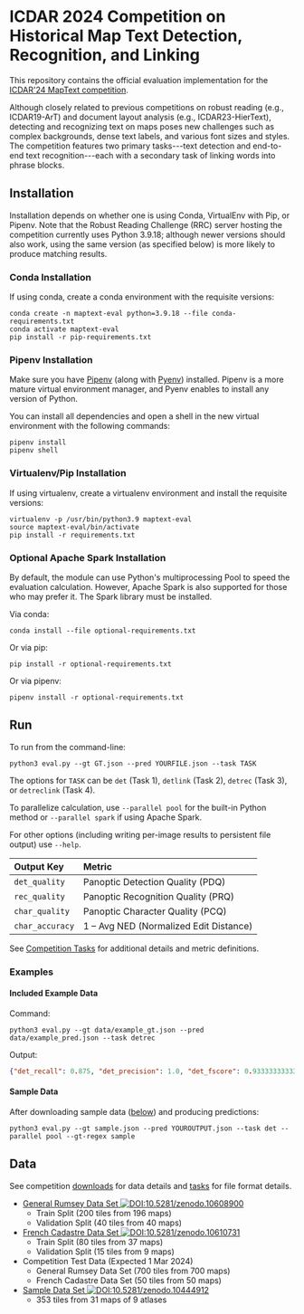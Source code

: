 # ICDAR 2024 Competition on Historical Map Text Detection, Recognition, and Linking

This repository contains the official evaluation implementation for the [ICDAR'24 MapText competition](https://rrc.cvc.uab.es/?ch=28).

Although closely related to previous competitions on robust reading (e.g., ICDAR19-ArT) and document layout analysis (e.g., ICDAR23-HierText), detecting and recognizing text on maps poses new challenges such as complex backgrounds, dense text labels, and various font sizes and styles. 
The competition features two primary tasks---text detection and end-to-end text recognition---each with a secondary task of linking words into phrase blocks.

## Installation

Installation depends on whether one is using Conda,  VirtualEnv with Pip, or Pipenv.
Note that the Robust Reading Challenge (RRC) server hosting the competition currently uses Python 3.9.18; 
although newer versions should also work, using the same version (as specified below) is more likely to produce matching results.

### Conda Installation
If using conda, create a conda environment with the requisite versions:

```shell
conda create -n maptext-eval python=3.9.18 --file conda-requirements.txt
conda activate maptext-eval
pip install -r pip-requirements.txt
```

### Pipenv Installation
Make sure you have [Pipenv](https://pipenv.pypa.io/) (along with [Pyenv](https://github.com/pyenv/pyenv)) installed.
Pipenv is a more mature virtual environment manager, and Pyenv enables to install any version of Python.

You can install all dependencies and open a shell in the new virtual environment with the following commands:
```shell
pipenv install
pipenv shell
```

### Virtualenv/Pip Installation
If using virtualenv, create a virtualenv environment and install the requisite versions:

```shell
virtualenv -p /usr/bin/python3.9 maptext-eval 
source maptext-eval/bin/activate
pip install -r requirements.txt
```

### Optional Apache Spark Installation
By default, the module can use Python's multiprocessing Pool to speed the evaluation calculation.
However, Apache Spark is also supported for those who may prefer it.
The Spark library must be installed.

Via conda:
```shell
conda install --file optional-requirements.txt
```

Or via pip:
```shell
pip install -r optional-requirements.txt
```

Or via pipenv:
```shell
pipenv install -r optional-requirements.txt
```

## Run

To run from the command-line:

```shell
python3 eval.py --gt GT.json --pred YOURFILE.json --task TASK
```
The options for `TASK` can be `det` (Task 1), `detlink` (Task 2), `detrec` (Task 3), or `detreclink` (Task 4).

To parallelize calculation, use `--parallel pool` for the built-in Python method or `--parallel spark` if using Apache Spark.

For other options (including writing per-image results to persistent file output) use `--help`.

| Output Key      | Metric                                 |
| :-------------  | :------------------------------------- |
| `det_quality`   | Panoptic Detection Quality (PDQ)       |
| `rec_quality`   | Panoptic Recognition Quality (PRQ)     |
| `char_quality`  | Panoptic Character Quality (PCQ)       |
| `char_accuracy` | 1 – Avg NED (Normalized Edit Distance) |

See [Competition Tasks](https://rrc.cvc.uab.es/?ch=28&com=tasks) for additional details and metric definitions.

### Examples

#### Included Example Data
Command:
```shell
python3 eval.py --gt data/example_gt.json --pred data/example_pred.json --task detrec
```
Output:
```json
{"det_recall": 0.875, "det_precision": 1.0, "det_fscore": 0.9333333333333333, "det_tightness": 0.7915550522475774, "det_quality": 0.7387847154310723, "rec_recall": 0.375, "rec_precision": 0.42857142857142855, "rec_fscore": 0.39999999999999997, "rec_tightness": 0.7638758923791641, "rec_quality": 0.3055503569516656, "char_accuracy": 0.8067226890756303, "char_quality": 0.5959943922805289}
```

#### Sample Data
After downloading sample data ([below](#data)) and producing predictions:

```shell
python3 eval.py --gt sample.json --pred YOUROUTPUT.json --task det --parallel pool --gt-regex sample
```

## Data

See competition [downloads](https://rrc.cvc.uab.es/?ch=28&com=downloads) for data details and [tasks](https://rrc.cvc.uab.es/?ch=28&com=tasks) for file format details.

* [General Rumsey Data Set ![DOI:10.5281/zenodo.10608900](https://zenodo.org/badge/DOI/10.5281/zenodo.10608900.svg)](https://doi.org/10.5281/zenodo.10608900)
  - Train Split (200 tiles from 196 maps)
  - Validation Split (40 tiles from 40 maps)
* [French Cadastre Data Set ![DOI:10.5281/zenodo.10610731](https://zenodo.org/badge/DOI/10.5281/zenodo.10610731.svg)](https://doi.org/10.5281/zenodo.10610731)
  - Train Split (80 tiles from 37 maps)
  - Validation Split (15 tiles from 9 maps)
* Competition Test Data (Expected 1 Mar 2024)
  - General Rumsey Data Set (700 tiles from 700 maps)
  - French Cadastre Data Set (50 tiles from 50 maps)
* [Sample Data Set ![DOI:10.5281/zenodo.10444912](https://zenodo.org/badge/DOI/10.5281/zenodo.10444912.svg)](https://doi.org/10.5281/zenodo.10444912)
  - 353 tiles from 31 maps of 9 atlases
  

